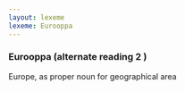 ```yaml
---
layout: lexeme
lexeme: Eurooppa
---
```


###  Eurooppa  (alternate reading 2 )

Europe, as proper noun for geographical area

